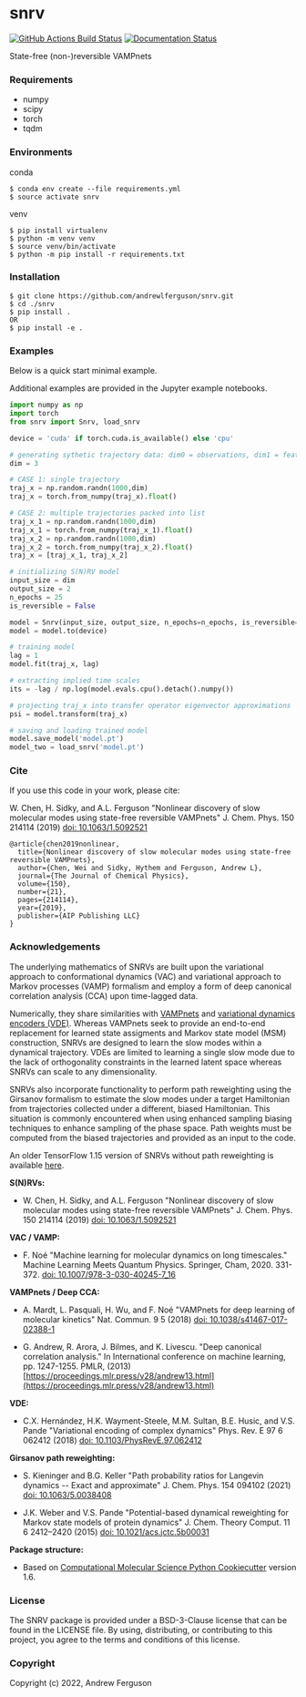 snrv
==============================
[//]: # (Badges)
[![GitHub Actions Build Status](https://github.com/andrewlferguson/snrv/workflows/CI/badge.svg)](https://github.com/andrewlferguson/snrv/actions?query=workflow%3ACI)
[![Documentation Status](https://readthedocs.org/projects/snrv/badge/?version=latest)](https://snrv.readthedocs.io/en/latest/?badge=latest)
<!--- *Requires codecov.io account* [![codecov](https://codecov.io/gh/andrewlferguson/snrv/branch/master/graph/badge.svg)](https://codecov.io/gh/andrewlferguson/snrv/branch/master) --->


State-free (non-)reversible VAMPnets

### Requirements

* numpy
* scipy
* torch
* tqdm

### Environments

conda
```
$ conda env create --file requirements.yml
$ source activate snrv
```

venv
```
$ pip install virtualenv
$ python -m venv venv
$ source venv/bin/activate
$ python -m pip install -r requirements.txt
```

### Installation

```
$ git clone https://github.com/andrewlferguson/snrv.git
$ cd ./snrv
$ pip install .
OR
$ pip install -e .
```

### Examples

Below is a quick start minimal example.

Additional examples are provided in the Jupyter example notebooks.

```python 
import numpy as np
import torch
from snrv import Snrv, load_snrv

device = 'cuda' if torch.cuda.is_available() else 'cpu'

# generating sythetic trajectory data: dim0 = observations, dim1 = features
dim = 3

# CASE 1: single trajectory
traj_x = np.random.randn(1000,dim)
traj_x = torch.from_numpy(traj_x).float()

# CASE 2: multiple trajectories packed into list
traj_x_1 = np.random.randn(1000,dim)
traj_x_1 = torch.from_numpy(traj_x_1).float()
traj_x_2 = np.random.randn(1000,dim)
traj_x_2 = torch.from_numpy(traj_x_2).float()
traj_x = [traj_x_1, traj_x_2]

# initializing S(N)RV model
input_size = dim
output_size = 2
n_epochs = 25
is_reversible = False

model = Snrv(input_size, output_size, n_epochs=n_epochs, is_reversible=is_reversible)
model = model.to(device)

# training model
lag = 1
model.fit(traj_x, lag)

# extracting implied time scales
its = -lag / np.log(model.evals.cpu().detach().numpy())

# projecting traj_x into transfer operator eigenvector approximations
psi = model.transform(traj_x)

# saving and loading trained model
model.save_model('model.pt')
model_two = load_snrv('model.pt')
```

### Cite

If you use this code in your work, please cite:

W. Chen, H. Sidky, and A.L. Ferguson "Nonlinear discovery of slow molecular modes using state-free reversible VAMPnets" 
J. Chem. Phys. 150 214114 (2019) [doi: 10.1063/1.5092521](https://doi.org/10.1063/1.5092521)

```
@article{chen2019nonlinear,
  title={Nonlinear discovery of slow molecular modes using state-free reversible VAMPnets},
  author={Chen, Wei and Sidky, Hythem and Ferguson, Andrew L},
  journal={The Journal of Chemical Physics},
  volume={150},
  number={21},
  pages={214114},
  year={2019},
  publisher={AIP Publishing LLC}
}
```


### Acknowledgements
 
The underlying mathematics of SNRVs are built upon the variational approach to conformational dynamics (VAC) and 
variational approach to Markov processes (VAMP) formalism and employ a form of deep canonical correlation analysis (CCA) 
upon time-lagged data. 

Numerically, they share similarities with [VAMPnets](https://github.com/markovmodel/deeptime) and 
[variational dynamics encoders (VDE)](https://github.com/msmbuilder/vde). Whereas VAMPnets seek to provide an end-to-end
replacement for learned state assigments and Markov state model (MSM) construction, SNRVs are designed to learn the slow 
modes within a dynamical trajectory. VDEs are limited to learning a single slow mode due to the lack of orthogonality 
constraints in the learned latent space whereas SNRVs can scale to any dimensionality. 

SNRVs also incorporate functionality to 
perform path reweighting using the Girsanov formalism to estimate the slow modes under 
a target Hamiltonian from trajectories collected under a different, biased Hamiltonian. This situation is commonly
encountered when using enhanced sampling biasing techniques to enhance sampling of the phase space. Path weights
must be computed from the biased trajectories and provided as an input to the code.

An older TensorFlow 1.15 version of SNRVs without path reweighting is available [here](https://github.com/hsidky/srv).

**S(N)RVs:**

* W. Chen, H. Sidky, and A.L. Ferguson "Nonlinear discovery of slow molecular modes using state-free reversible 
VAMPnets" J. Chem. Phys. 150 214114 (2019) [doi: 10.1063/1.5092521](https://doi.org/10.1063/1.5092521)

**VAC / VAMP:**

* F. Noé "Machine learning for molecular dynamics on long timescales." Machine Learning Meets Quantum Physics. 
Springer, Cham, 2020. 331-372. [doi: 10.1007/978-3-030-40245-7_16](https://doi.org/10.1007/978-3-030-40245-7_16)

**VAMPnets / Deep CCA:**

* A. Mardt, L. Pasquali, H. Wu, and F. Noé "VAMPnets for deep learning of molecular kinetics" Nat. Commun. 9 5 (2018) 
[doi: 10.1038/s41467-017-02388-1](https://doi.org/10.1038/s41467-017-02388-1)

* G. Andrew, R. Arora, J. Bilmes, and K. Livescu. "Deep canonical correlation analysis." In International 
conference on machine learning, pp. 1247-1255. PMLR, (2013) [https://proceedings.mlr.press/v28/andrew13.html](https://proceedings.mlr.press/v28/andrew13.html)

**VDE:**

* C.X. Hernández, H.K. Wayment-Steele, M.M. Sultan, B.E. Husic, and V.S. Pande "Variational encoding of complex dynamics" 
Phys. Rev. E 97 6 062412 (2018) [doi: 10.1103/PhysRevE.97.062412](https://doi.org/10.1103/PhysRevE.97.062412)

**Girsanov path reweighting:**

* S. Kieninger and B.G. Keller "Path probability ratios for Langevin dynamics -- Exact and approximate" J. Chem. Phys. 
154 094102 (2021) [doi: 10.1063/5.0038408](https://doi.org/10.1063/5.0038408) 

* J.K. Weber and V.S. Pande "Potential-based dynamical reweighting for Markov state models of protein dynamics" J. Chem. Theory Comput. 11 6 2412–2420 (2015) [doi: 10.1021/acs.jctc.5b00031](https://doi.org/10.1021/acs.jctc.5b00031)

**Package structure:**

* Based on [Computational Molecular Science Python Cookiecutter](https://github.com/molssi/cookiecutter-cms) version 1.6.


### License

The SNRV package is provided under a BSD-3-Clause license that can be found in the LICENSE file. By using, distributing, or 
contributing to this project, you agree to the terms and conditions of this license.

### Copyright

Copyright (c) 2022, Andrew Ferguson

